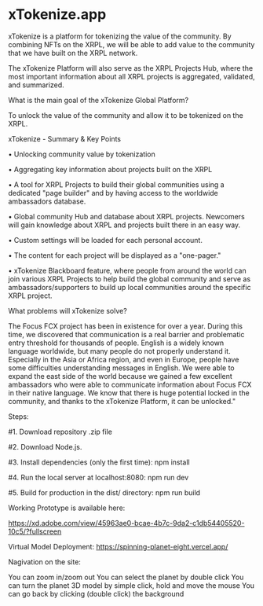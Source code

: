 # xTokenize.app

xTokenize is a platform for tokenizing the value of the community. By combining NFTs on the XRPL, we will be able to add value to the community that we have built on the XRPL network.

The xTokenize Platform will also serve as the XRPL Projects Hub, where the most important information about all XRPL projects is aggregated, validated, and summarized.

What is the main goal of the xTokenize Global Platform?

To unlock the value of the community and allow it to be tokenized on the XRPL.

xTokenize - Summary & Key Points

• Unlocking community value by tokenization

• Aggregating key information about projects built on the XRPL

• A tool for XRPL Projects to build their global communities using a dedicated "page builder" and by having access to the worldwide ambassadors database.

• Global community Hub and database about XRPL projects. Newcomers will gain knowledge about XRPL and projects built there in an easy way.

• Custom settings will be loaded for each personal account.

• The content for each project will be displayed as a "one-pager."

• xTokenize Blackboard feature, where people from around the world can join various XRPL Projects to help build the global community and serve as ambassadors/supporters to build up local communities around the specific XRPL project.

What problems will xTokenize solve?

The Focus FCX project has been in existence for over a year. During this time, we discovered that communication is a real barrier and problematic entry threshold for thousands of people. English is a widely known language worldwide, but many people do not properly understand it. Especially in the Asia or Africa region, and even in Europe, people have some difficulties understanding messages in English. We were able to expand the east side of the world because we gained a few excellent ambassadors who were able to communicate information about Focus FCX in their native language. We know that there is huge potential locked in the community, and thanks to the xTokenize Platform, it can be unlocked."

Steps:

#1. Download repository .zip file

#2. Download Node.js.

#3. Install dependencies (only the first time): npm install

#4. Run the local server at localhost:8080: npm run dev

#5. Build for production in the dist/ directory: npm run build

Working Prototype is available here:

https://xd.adobe.com/view/45963ae0-bcae-4b7c-9da2-c1db54405520-10c5/?fullscreen

Virtual Model Deployment: https://spinning-planet-eight.vercel.app/

Nagivation on the site:

You can zoom in/zoom out
You can select the planet by double click
You can turn the planet 3D model by simple click, hold and move the mouse
You can go back by clicking (double click) the background
